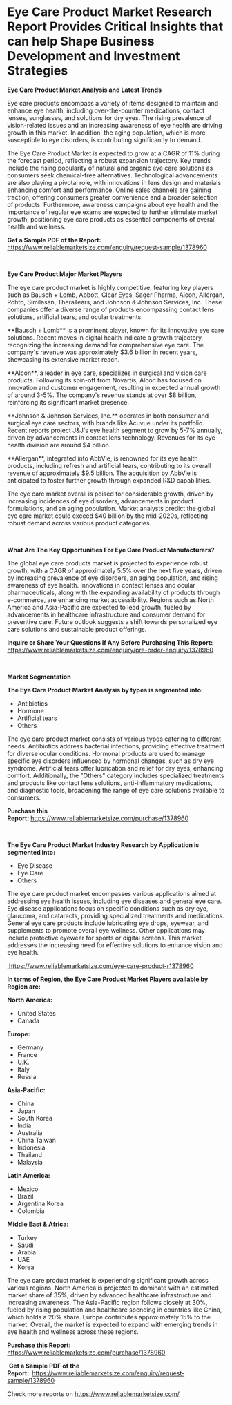 <p><h1>Eye Care Product Market Research Report Provides Critical Insights that can help Shape Business Development and Investment Strategies</h1></p><p><strong>Eye Care Product Market Analysis and Latest Trends</strong></p>
<p><p>Eye care products encompass a variety of items designed to maintain and enhance eye health, including over-the-counter medications, contact lenses, sunglasses, and solutions for dry eyes. The rising prevalence of vision-related issues and an increasing awareness of eye health are driving growth in this market. In addition, the aging population, which is more susceptible to eye disorders, is contributing significantly to demand. </p><p>The Eye Care Product Market is expected to grow at a CAGR of 11% during the forecast period, reflecting a robust expansion trajectory. Key trends include the rising popularity of natural and organic eye care solutions as consumers seek chemical-free alternatives. Technological advancements are also playing a pivotal role, with innovations in lens design and materials enhancing comfort and performance. Online sales channels are gaining traction, offering consumers greater convenience and a broader selection of products. Furthermore, awareness campaigns about eye health and the importance of regular eye exams are expected to further stimulate market growth, positioning eye care products as essential components of overall health and wellness.</p></p>
<p><strong>Get a Sample PDF of the Report:&nbsp;</strong> <a href="https://www.reliablemarketsize.com/enquiry/request-sample/1378960?utm_campaign=3185&utm_medium=2&utm_source=Github&utm_content=ia&utm_term=08032025&utm_id=eye-care-product">https://www.reliablemarketsize.com/enquiry/request-sample/1378960</a></p>
<p>&nbsp;</p>
<p><strong>Eye Care Product Major Market Players</strong></p>
<p><p>The eye care product market is highly competitive, featuring key players such as Bausch + Lomb, Abbott, Clear Eyes, Sager Pharma, Alcon, Allergan, Rohto, Similasan, TheraTears, and Johnson & Johnson Services, Inc. These companies offer a diverse range of products encompassing contact lens solutions, artificial tears, and ocular treatments.</p><p>**Bausch + Lomb** is a prominent player, known for its innovative eye care solutions. Recent moves in digital health indicate a growth trajectory, recognizing the increasing demand for comprehensive eye care. The company's revenue was approximately $3.6 billion in recent years, showcasing its extensive market reach.</p><p>**Alcon**, a leader in eye care, specializes in surgical and vision care products. Following its spin-off from Novartis, Alcon has focused on innovation and customer engagement, resulting in expected annual growth of around 3-5%. The company's revenue stands at over $8 billion, reinforcing its significant market presence.</p><p>**Johnson & Johnson Services, Inc.** operates in both consumer and surgical eye care sectors, with brands like Acuvue under its portfolio. Recent reports project J&J's eye health segment to grow by 5-7% annually, driven by advancements in contact lens technology. Revenues for its eye health division are around $4 billion.</p><p>**Allergan**, integrated into AbbVie, is renowned for its eye health products, including refresh and artificial tears, contributing to its overall revenue of approximately $9.5 billion. The acquisition by AbbVie is anticipated to foster further growth through expanded R&D capabilities.</p><p>The eye care market overall is poised for considerable growth, driven by increasing incidences of eye disorders, advancements in product formulations, and an aging population. Market analysts predict the global eye care market could exceed $40 billion by the mid-2020s, reflecting robust demand across various product categories.</p></p>
<p>&nbsp;</p>
<p><strong>What Are The Key Opportunities For Eye Care Product Manufacturers?</strong></p>
<p><p>The global eye care products market is projected to experience robust growth, with a CAGR of approximately 5.5% over the next five years, driven by increasing prevalence of eye disorders, an aging population, and rising awareness of eye health. Innovations in contact lenses and ocular pharmaceuticals, along with the expanding availability of products through e-commerce, are enhancing market accessibility. Regions such as North America and Asia-Pacific are expected to lead growth, fueled by advancements in healthcare infrastructure and consumer demand for preventive care. Future outlook suggests a shift towards personalized eye care solutions and sustainable product offerings.</p></p>
<p><strong>Inquire or Share Your Questions If Any Before Purchasing This Report:</strong> <a href="https://www.reliablemarketsize.com/enquiry/pre-order-enquiry/1378960?utm_campaign=3185&utm_medium=2&utm_source=Github&utm_content=ia&utm_term=08032025&utm_id=eye-care-product">https://www.reliablemarketsize.com/enquiry/pre-order-enquiry/1378960</a></p>
<p>&nbsp;</p>
<p><strong>Market Segmentation</strong></p>
<p><strong>The Eye Care Product Market Analysis by types is segmented into:</strong></p>
<p><ul><li>Antibiotics</li><li>Hormone</li><li>Artificial tears</li><li>Others</li></ul></p>
<p><p>The eye care product market consists of various types catering to different needs. Antibiotics address bacterial infections, providing effective treatment for diverse ocular conditions. Hormonal products are used to manage specific eye disorders influenced by hormonal changes, such as dry eye syndrome. Artificial tears offer lubrication and relief for dry eyes, enhancing comfort. Additionally, the "Others" category includes specialized treatments and products like contact lens solutions, anti-inflammatory medications, and diagnostic tools, broadening the range of eye care solutions available to consumers.</p></p>
<p><strong>Purchase this Report:&nbsp;</strong><a href="https://www.reliablemarketsize.com/purchase/1378960?utm_campaign=3185&utm_medium=2&utm_source=Github&utm_content=ia&utm_term=08032025&utm_id=eye-care-product">https://www.reliablemarketsize.com/purchase/1378960</a></p>
<p>&nbsp;</p>
<p><strong>The Eye Care Product Market Industry Research by Application is segmented into:</strong></p>
<p><ul><li>Eye Disease</li><li>Eye Care</li><li>Others</li></ul></p>
<p><p>The eye care product market encompasses various applications aimed at addressing eye health issues, including eye diseases and general eye care. Eye disease applications focus on specific conditions such as dry eye, glaucoma, and cataracts, providing specialized treatments and medications. General eye care products include lubricating eye drops, eyewear, and supplements to promote overall eye wellness. Other applications may include protective eyewear for sports or digital screens. This market addresses the increasing need for effective solutions to enhance vision and eye health.</p></p>
<p><a href="https://www.reliablemarketsize.com/eye-care-product-r1378960?utm_campaign=3185&utm_medium=2&utm_source=Github&utm_content=ia&utm_term=08032025&utm_id=eye-care-product">&nbsp;https://www.reliablemarketsize.com/eye-care-product-r1378960</a></p>
<p><strong>In terms of Region, the Eye Care Product Market Players available by Region are:</strong></p>
<p>
    <p> <strong> North America: </strong>
        <ul>
            <li>United States</li>
            <li>Canada</li>
        </ul>
        </p> 
    <p> <strong> Europe: </strong>
        <ul>
            <li>Germany</li>
            <li>France</li>
            <li>U.K.</li>
            <li>Italy</li>
            <li>Russia</li>
        </ul>
        </p> 
    <p> <strong> Asia-Pacific: </strong>
        <ul>
            <li>China</li>
            <li>Japan</li>
            <li>South Korea</li>
            <li>India</li>
            <li>Australia</li>
            <li>China Taiwan</li>
            <li>Indonesia</li>
            <li>Thailand</li>
            <li>Malaysia</li>
        </ul>
        </p> 
    <p> <strong> Latin America: </strong>
        <ul>
            <li>Mexico</li>
            <li>Brazil</li>
            <li>Argentina Korea</li>
            <li>Colombia</li>
        </ul>
        </p> 
    <p> <strong> Middle East & Africa: </strong>
        <ul>
            <li>Turkey</li>
            <li>Saudi</li>
            <li>Arabia</li>
            <li>UAE</li>
            <li>Korea</li>
        </ul>
    </p>
    </p>
<p><p>The eye care product market is experiencing significant growth across various regions. North America is projected to dominate with an estimated market share of 35%, driven by advanced healthcare infrastructure and increasing awareness. The Asia-Pacific region follows closely at 30%, fueled by rising population and healthcare spending in countries like China, which holds a 20% share. Europe contributes approximately 15% to the market. Overall, the market is expected to expand with emerging trends in eye health and wellness across these regions.</p></p>
<p><strong>Purchase this Report: </strong><a href="https://www.reliablemarketsize.com/purchase/1378960?utm_campaign=3185&utm_medium=2&utm_source=Github&utm_content=ia&utm_term=08032025&utm_id=eye-care-product">https://www.reliablemarketsize.com/purchase/1378960</a></p>
<p>&nbsp;<strong>Get a Sample PDF of the Report:&nbsp;&nbsp;</strong><a href="https://www.reliablemarketsize.com/enquiry/request-sample/1378960?utm_campaign=3185&utm_medium=2&utm_source=Github&utm_content=ia&utm_term=08032025&utm_id=eye-care-product">https://www.reliablemarketsize.com/enquiry/request-sample/1378960</a></p>
<p><strong></strong></p>
<p>Check more reports on <a href="https://www.reliablemarketsize.com/?utm_campaign=3185&utm_medium=2&utm_source=Github&utm_content=ia&utm_term=08032025&utm_id=eye-care-product">https://www.reliablemarketsize.com/</a></p>